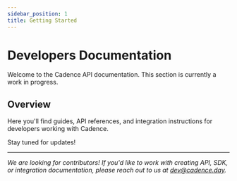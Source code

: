 ```yaml
---
sidebar_position: 1
title: Getting Started
---
```


# Developers Documentation

Welcome to the Cadence API documentation. This section is currently a work in progress.

## Overview

Here you'll find guides, API references, and integration instructions for developers working with Cadence.

Stay tuned for updates!

---

_We are looking for contributors! If you'd like to work with creating API, SDK, or integration documentation, please reach out to us at [dev@cadence.day](mailto:dev@cadence.day)._
